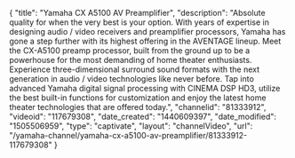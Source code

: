 {
    "title": "Yamaha CX A5100 AV Preamplifier",
    "description": "Absolute quality for when the very best is your option. With years of expertise in designing audio \/ video receivers and preamplifier processors, Yamaha has gone a step further with its highest offering in the AVENTAGE lineup. Meet the CX-A5100 preamp processor, built from the ground up to be a powerhouse for the most demanding of home theater enthusiasts. Experience three-dimensional surround sound formats with the next generation in audio \/ video technologies like never before. Tap into advanced Yamaha digital signal processing with CINEMA DSP HD3, utilize the best built-in functions for customization and enjoy the latest home theater technologies that are offered today.",
    "channelid": "81333912",
    "videoid": "117679308",
    "date_created": "1440609397",
    "date_modified": "1505506959",
    "type": "captivate",
    "layout": "channelVideo",
    "url": "\/yamaha-channel\/yamaha-cx-a5100-av-preamplifier\/81333912-117679308"
}
